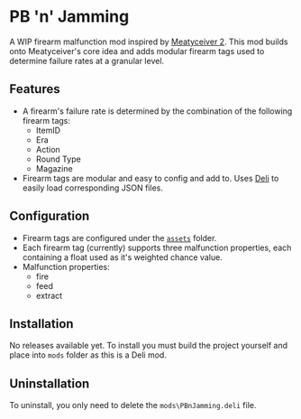 # PB 'n' Jamming 

A WIP firearm malfunction mod inspired by [Meatyceiver 2](https://github.com/potatoes1286/H3VR.Meatyceiver2). This mod builds onto Meatyceiver's core idea and adds modular firearm tags used to determine failure rates at a granular level.

## Features
- A firearm's failure rate is determined by the combination of the following firearm tags:
  - ItemID
  - Era
  - Action
  - Round Type
  - Magazine
- Firearm tags are modular and easy to config and add to. Uses [Deli](https://github.com/Deli-Counter/Deli) to easily load corresponding JSON files.

## Configuration
- Firearm tags are configured under the [`assets`](https://github.com/Maiq-The-Dude/PBnJamming/tree/main/PBnJamming/assets) folder. 
- Each firearm tag (currently) supports three malfunction properties, each containing a float used as it's weighted chance value.
- Malfunction properties:
  - fire
  - feed
  - extract

## Installation
No releases available yet. To install you must build the project yourself and place into `mods` folder as this is a Deli mod.

## Uninstallation
To uninstall, you only need to delete the `mods\PBnJamming.deli` file.

